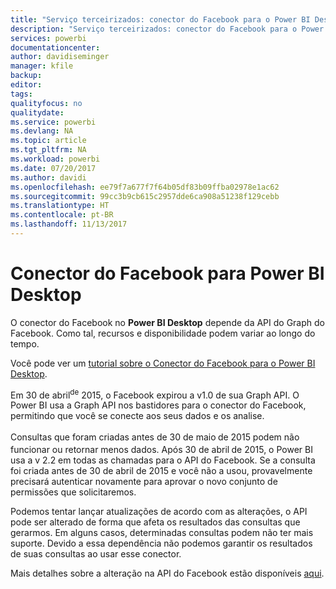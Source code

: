 ```yaml
---
title: "Serviço terceirizados: conector do Facebook para o Power BI Desktop"
description: "Serviço terceirizados: conector do Facebook para o Power BI Desktop"
services: powerbi
documentationcenter: 
author: davidiseminger
manager: kfile
backup: 
editor: 
tags: 
qualityfocus: no
qualitydate: 
ms.service: powerbi
ms.devlang: NA
ms.topic: article
ms.tgt_pltfrm: NA
ms.workload: powerbi
ms.date: 07/20/2017
ms.author: davidi
ms.openlocfilehash: ee79f7a677f7f64b05df83b09ffba02978e1ac62
ms.sourcegitcommit: 99cc3b9cb615c2957dde6ca908a51238f129cebb
ms.translationtype: HT
ms.contentlocale: pt-BR
ms.lasthandoff: 11/13/2017
---
```

# <a name="facebook-connector-for-power-bi-desktop"></a>Conector do Facebook para Power BI Desktop
O conector do Facebook no **Power BI Desktop** depende da API do Graph do Facebook. Como tal, recursos e disponibilidade podem variar ao longo do tempo.

Você pode ver um [tutorial sobre o Conector do Facebook para o Power BI Desktop](desktop-tutorial-facebook-analytics.md).

Em 30 de abril<sup>de</sup> 2015, o Facebook expirou a v1.0 de sua Graph API. O Power BI usa a Graph API nos bastidores para o conector do Facebook, permitindo que você se conecte aos seus dados e os analise.

Consultas que foram criadas antes de 30 de maio<sup> </sup>de 2015 podem não funcionar ou retornar menos dados. Após 30 de abril<sup> </sup>de 2015, o Power BI usa a v 2.2 em todas as chamadas para o API do Facebook. Se a consulta foi criada antes de 30 de abril de 2015 e você não a usou, provavelmente precisará autenticar novamente para aprovar o novo conjunto de permissões que solicitaremos.

Podemos tentar lançar atualizações de acordo com as alterações, o API pode ser alterado de forma que afeta os resultados das consultas que gerarmos. Em alguns casos, determinadas consultas podem não ter mais suporte. Devido a essa dependência não podemos garantir os resultados de suas consultas ao usar esse conector.

Mais detalhes sobre a alteração na API do Facebook estão disponíveis [aqui](https://developers.facebook.com/docs/apps/changelog#v2_0).

